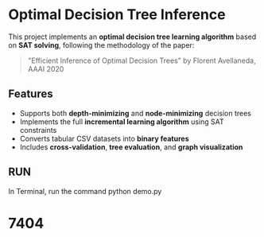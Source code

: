 # Optimal Decision Tree Inference

This project implements an **optimal decision tree learning algorithm** based on **SAT solving**, following the methodology of the paper:

> "Efficient Inference of Optimal Decision Trees" by Florent Avellaneda, AAAI 2020

## Features
- Supports both **depth-minimizing** and **node-minimizing** decision trees
- Implements the full **incremental learning algorithm** using SAT constraints
- Converts tabular CSV datasets into **binary features**
- Includes **cross-validation**, **tree evaluation**, and **graph visualization**

## RUN
In Terminal, run the command python demo.py


# 7404
